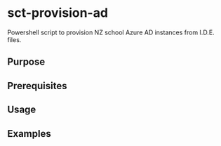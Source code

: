 # sct-provision-ad
Powershell script to provision NZ school Azure AD instances from I.D.E. files.

## Purpose


## Prerequisites


## Usage


## Examples
